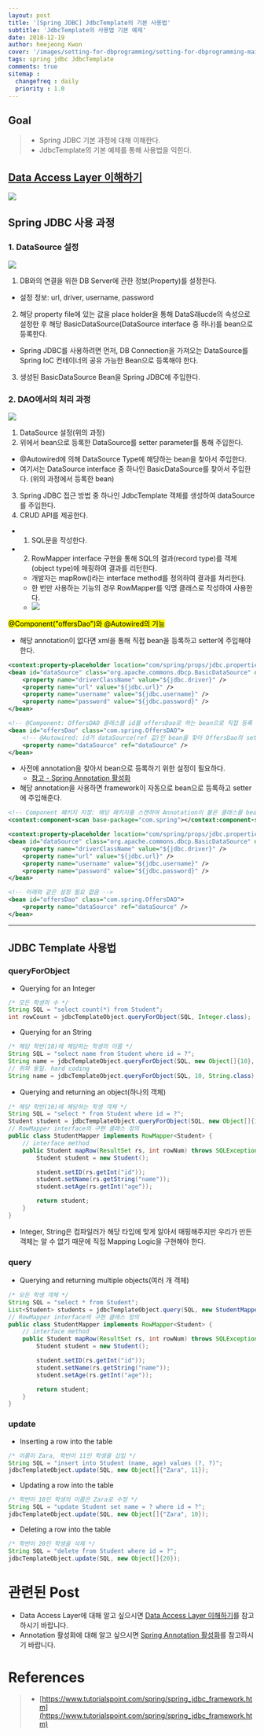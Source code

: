 ```yaml
---
layout: post
title: '[Spring JDBC] JdbcTemplate의 기본 사용법'
subtitle: 'JdbcTemplate의 사용법 기본 예제'
date: 2018-12-19
author: heejeong Kwon
cover: '/images/setting-for-dbprogramming/setting-for-dbprogramming-main2.png'
tags: spring jdbc JdbcTemplate
comments: true
sitemap :
  changefreq : daily
  priority : 1.0
---
```



## Goal
> - Spring JDBC 기본 과정에 대해 이해한다.
> - JdbcTemplate의 기본 예제를 통해 사용법을 익힌다.

## [Data Access Layer 이해하기](https://gmlwjd9405.github.io/2018/05/15/setting-for-db-programming.html)
![](/images/setting-for-dbprogramming/data-access-layer2.png)


## Spring JDBC 사용 과정 
### 1. DataSource 설정
![](/images/setting-for-dbprogramming/jdbc-process1.png)

1. DB와의 연결을 위한 DB Server에 관한 정보(Property)를 설정한다.
* 설정 정보: url, driver, username, password
2. 해당 property file에 있는 값을 place holder을 통해 DataS래ucde의 속성으로 설정한 후 해당 BasicDataSource(DataSource interface 중 하나)를 bean으로 등록한다.
* Spring JDBC를 사용하려면 먼저, DB Connection을 가져오는 DataSource를 Spring IoC 컨테이너의 공유 가능한 Bean으로 등록해야 한다.
3. 생성된 BasicDataSource Bean을 Spring JDBC에 주입한다.

### 2. DAO에서의 처리 과정
![](/images/setting-for-dbprogramming/jdbc-process2.png)

1. DataSource 설정(위의 과정)
2. 위에서 bean으로 등록한 DataSource를 setter parameter를 통해 주입한다.
* @Autowired에 의해 DataSource Type에 해당하는 bean을 찾아서 주입한다.
* 여기서는 DataSource interface 중 하나인 BasicDataSource를 찾아서 주입한다. (위의 과정에서 등록한 bean)
3. Spring JDBC 접근 방법 중 하나인 JdbcTemplate 객체를 생성하여 dataSource를 주입한다.
4. CRUD API를 제공한다.
* 1) SQL문을 작성한다.
* 2) RowMapper interface 구현을 통해 SQL의 결과(record type)를 객체(object type)에 매핑하여 결과를 리턴한다.
  * 개발자는 mapRow()라는 interface method를 정의하여 결과를 처리한다.
  * 한 번만 사용하는 기능의 경우 RowMapper를 익명 클래스로 작성하여 사용한다.
  * ![](/images/setting-for-dbprogramming/rowmapping-process.png)

<mark>@Component("offersDao")와 @Autowired의 기능</mark>
* 해당 annotation이 없다면 xml을 통해 직접 bean을 등록하고 setter에 주입해야 한다.

```xml
<context:property-placeholder location="com/spring/props/jdbc.properties"/>
<bean id="dataSource" class="org.apache.commons.dbcp.BasicDataSource" destroy-method="close">
    <property name="driverClassName" value="${jdbc.driver}" />
    <property name="url" value="${jdbc.url}" />
    <property name="username" value="${jdbc.username}" />
    <property name="password" value="${jdbc.password}" />
</bean>

<!-- @Component: OffersDAO 클래스를 id를 offersDao로 하는 bean으로 직접 등록 -->
<bean id="offersDao" class="com.spring.OffersDAO">
    <!-- @Autowired: id가 dataSource(ref 값)인 bean을 찾아 OffersDao의 setDataSource에 주입 -->
    <property name="dataSource" ref="dataSource" />
</bean>
```

* 사전에 annotation을 찾아서 bean으로 등록하기 위한 설정이 필요하다.
  * [참고 - Spring Annotation 활성화](https://gmlwjd9405.github.io/2018/12/18/spring-annotation-enable.html)
* 해당 annotation을 사용하면 framework이 자동으로 bean으로 등록하고 setter에 주입해준다.

```xml
<!-- Component 패키지 지정: 해당 패키지를 스캔하여 Annotation이 붙은 클래스를 bean으로 등록 -->
<context:component-scan base-package="com.spring"></context:component-scan>

<context:property-placeholder location="com/spring/props/jdbc.properties"/>
<bean id="dataSource" class="org.apache.commons.dbcp.BasicDataSource" destroy-method="close">
    <property name="driverClassName" value="${jdbc.driver}" />
    <property name="url" value="${jdbc.url}" />
    <property name="username" value="${jdbc.username}" />
    <property name="password" value="${jdbc.password}" />
</bean>

<!-- 아래와 같은 설정 필요 없음 -->
<bean id="offersDao" class="com.spring.OffersDAO">
    <property name="dataSource" ref="dataSource" />
</bean>
```

---

## JDBC Template 사용법 
### queryForObject
* Querying for an Integer
```java
/* 모든 학생의 수 */
String SQL = "select count(*) from Student"; 
int rowCount = jdbcTemplateObject.queryForObject(SQL, Integer.class);
```

* Querying for an String
```java
/* 해당 학번(10)에 해당하는 학생의 이름 */
String SQL = "select name from Student where id = ?"; 
String name = jdbcTemplateObject.queryForObject(SQL, new Object[]{10}, String.class);
// 위와 동일. hard coding
String name = jdbcTemplateObject.queryForObject(SQL, 10, String.class);
```

* Querying and returning an object(하나의 객체)
```java
/* 해당 학번(10)에 해당하는 학생 객체 */
String SQL = "select * from Student where id = ?"; 
Student student = jdbcTemplateObject.queryForObject(SQL, new Object[]{10}, new StudentMapper()); 
// RowMapper interface의 구현 클래스 정의 
public class StudentMapper implements RowMapper<Student> { 
    // interface method
    public Student mapRow(ResultSet rs, int rowNum) throws SQLException { 
        Student student = new Student(); 

        student.setID(rs.getInt("id")); 
        student.setName(rs.getString("name")); 
        student.setAge(rs.getInt("age")); 

        return student; 
    }
}
```
  * Integer, String은 컴파일러가 해당 타입에 맞게 알아서 매핑해주지만 우리가 만든 객체는 알 수 없기 때문에 직접 Mapping Logic을 구현해야 한다.

### query
* Querying and returning multiple objects(여러 개 객체)
```java
/* 모든 학생 객체 */
String SQL = "select * from Student"; 
List<Student> students = jdbcTemplateObject.query(SQL, new StudentMapper()); 
// RowMapper interface의 구현 클래스 정의 
public class StudentMapper implements RowMapper<Student> {
    // interface method
    public Student mapRow(ResultSet rs, int rowNum) throws SQLException { 
        Student student = new Student(); 

        student.setID(rs.getInt("id")); 
        student.setName(rs.getString("name")); 
        student.setAge(rs.getInt("age")); 

        return student; 
    } 
}
```

### update
* Inserting a row into the table
```java
/* 이름이 Zara, 학번이 11인 학생을 삽입 */
String SQL = "insert into Student (name, age) values (?, ?)"; 
jdbcTemplateObject.update(SQL, new Object[]{"Zara", 11});
```

* Updating a row into the table
```java
/* 학번이 10인 학생의 이름은 Zara로 수정 */
String SQL = "update Student set name = ? where id = ?"; 
jdbcTemplateObject.update(SQL, new Object[]{"Zara", 10});
```

* Deleting a row into the table
```java
/* 학번이 20인 학생을 삭제 */
String SQL = "delete from Student where id = ?"; 
jdbcTemplateObject.update(SQL, new Object[]{20});
```

# 관련된 Post
* Data Access Layer에 대해 알고 싶으시면 [Data Access Layer 이해하기](https://gmlwjd9405.github.io/2018/05/15/setting-for-db-programming.html)를 참고하시기 바랍니다.
* Annotation 활성화에 대해 알고 싶으시면 [Spring Annotation 활성화](https://gmlwjd9405.github.io/2018/12/18/spring-annotation-enable.html)를 참고하시기 바랍니다.

# References
> - [https://www.tutorialspoint.com/spring/spring_jdbc_framework.htm](https://www.tutorialspoint.com/spring/spring_jdbc_framework.htm)
